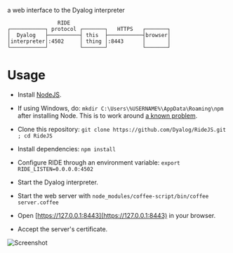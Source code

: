 a web interface to the Dyalog interpreter

                    RIDE
    ┌───────────┐ protocol ┌───────┐   HTTPS   ┌───────┐
    │  Dyalog   ├──────────┤ this  ├───────────┤browser│
    │interpreter│:4502     │ thing │:8443      │       │
    └───────────┘          └───────┘           └───────┘

Usage
=====

* Install [NodeJS](http://nodejs.org/download/).

* If using Windows, do: `mkdir C:\Users\%USERNAME%\AppData\Roaming\npm` after
installing Node.  This is to work around [a known
problem](https://stackoverflow.com/questions/25093276/nodejs-windows-error-enoent-stat-c-users-rt-appdata-roaming-npm).

* Clone this repository: `git clone https://github.com/Dyalog/RideJS.git ; cd RideJS`
* Install dependencies: `npm install`
* Configure RIDE through an environment variable: `export RIDE_LISTEN=0.0.0.0:4502`
* Start the Dyalog interpreter.
* Start the web server with `node_modules/coffee-script/bin/coffee server.coffee`
* Open [https://127.0.0.1:8443](https://127.0.0.1:8443) in your browser.
* Accept the server's certificate.

![Screenshot](https://raw.githubusercontent.com/Dyalog/RideJS/master/screenshot.png?token=188463__eyJzY29wZSI6IlJhd0Jsb2I6RHlhbG9nL1JpZGVKUy9tYXN0ZXIvc2NyZWVuc2hvdC5wbmciLCJleHBpcmVzIjoxNDA5OTEyNTU2fQ%3D%3D--8ba09f8a1223cf63ae00863e23d6dbe4976a1568)
